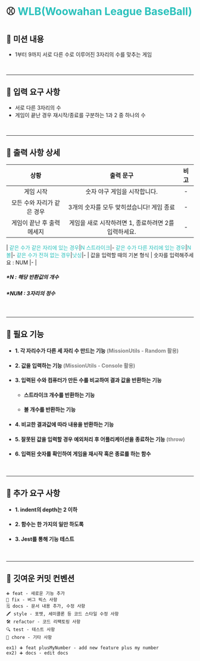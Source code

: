 # ⚾️ <span style="color:#2bc1bc">WLB(Woowahan League BaseBall)</span>

## 📍 **미션 내용**
- 1부터 9까지 서로 다른 수로 이루어진 3자리의 수를 맞추는 게임

<br>
<hr>

## 📍 **입력 요구 사항**

  - 서로 다른 3자리의 수
  - 게임이 끝난 경우 재시작/종료를 구분하는 1과 2 중 하나의 수

<br>
<hr>


## 📍 **출력 사항 상세**

|상황|출력 문구|비고
|:---:|:---:|:---:|
게임 시작 | 숫자 야구 게임을 시작합니다.|-
모든 수와 자리가 같은 경우 | 3개의 숫자를 모두 맞히셨습니다! 게임 종료|-
게임이 끝난 후 출력 메세지 | 게임을 새로 시작하려면 1, 종료하려면 2를 입력하세요.|-
|
<span style="color:#2bc1bc">같은 수가 같은 자리에 있는 경우</span>|<span style="color:#2bc1bc">N 스트라이크</span>|-
<span style="color:#2bc1bc">같은 수가 다른 자리에 있는 경우</span>|<span style="color:#2bc1bc">N 볼</span>|-
<span style="color:#2bc1bc">같은 수가 전혀 없는 경우</span>|<span style="color:#2bc1bc">낫싱</span>|-
|
값을 입력할 때의 기본 형식 | 숫자를 입력해주세요 : NUM |-
|

##### *N : 해당 반환값의 개수
##### *NUM : 3자리의 정수

<br>


<hr>

## 📍 **필요 기능**

- #### 1. 각 자리수가 다른 세 자리 수 만드는 기능 <span style="color:gray">(MissionUtils - Random 활용)</span>
- #### 2. 값을 입력하는 기능 <span style="color:gray">(MissionUtils - Console 활용)</span>
- #### 3. 입력된 수와 컴퓨터가 만든 수를 비교하여 결과 값을 반환하는 기능
  - #### 스트라이크 개수를 반환하는 기능
  - #### 볼 개수를 반환하는 기능
- #### 4. 비교한 결과값에 따라 내용을 반환하는 기능
- #### 5. 잘못된 값을 입력할 경우 예외처리 후 어플리케이션을 종료하는 기능 <span style="color:gray">(throw)</span>
- #### 6. 입력된 숫자를 확인하여 게임을 재시작 혹은 종료를 하는 함수


<br>
<hr>

## 📍 **추가 요구 사항**
- #### 1. indent의 depth는 2 이하
- #### 2. 함수는 한 가지의 일만 하도록
- #### 3. Jest를 통해 기능 테스트

<br>
<hr>

## 📍 **깃여운 커밋 컨벤션**

    ➕ feat - 새로운 기능 추가
    🔧 fix - 버그 픽스 사항
    🗒️ docs - 문서 내용 추가, 수정 사항
    🖍️ style - 포멧, 세미콜론 등 코드 스타일 수정 사항
    🛠 refactor - 코드 리팩토링 사항
    🔍 test - 테스트 사항
    🎸 chore - 기타 사항

    ex1) ➕ feat plusMyNumber - add new feature plus my number
    ex2) ➕ docs - edit docs

